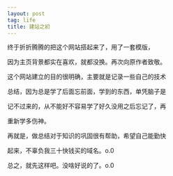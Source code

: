 ```yaml
---
layout: post
tag: life
title: 建站之初
---
```


终于折折腾腾的把这个网站搭起来了，用了一套模版，

因为主页背景都实在喜欢，就都没换。再次向原作者致敬。


这个网站建立的目的很明确，主要就是记录一些自己的技术

总结，因为总是学了后面忘前面，学到的东西，单凭脑子是

记不过来的，从不能好不容易学了好久没用之后忘记了，再

重新学多伤神。


再就是，做总结对于知识的巩固很有帮助，希望自己能勤快

起来，不辜负我三十快钱买的域名。o.0

总之，就先这样吧。没啥好说的了。o.0
